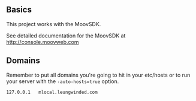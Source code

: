 ## Basics
This project works with the MoovSDK.

See detailed documentation for the MoovSDK at http://console.moovweb.com

## Domains
Remember to put all domains you're going to hit in your etc/hosts
or to run your server with the `-auto-hosts=true` option.

    127.0.0.1 	mlocal.leungwinded.com

